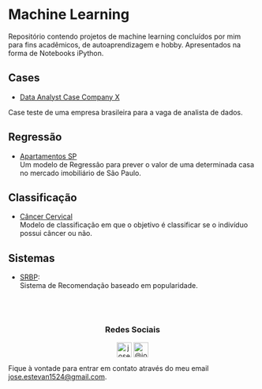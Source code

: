 # Machine Learning
Repositório contendo projetos de machine learning concluídos por mim para fins acadêmicos, de autoaprendizagem e hobby. 
Apresentados na forma de Notebooks iPython.

## Cases
* [Data Analyst Case Company X](https://nbviewer.jupyter.org/github/JoseEstevan/Notebooks/blob/main/Data%20Analyst%20Case/Notebook.ipynb)

Case teste de uma empresa brasileira para a vaga de analista de dados.

## Regressão
* [Apartamentos SP](https://nbviewer.jupyter.org/github/JoseEstevan/ML/blob/main/Regress%C3%A3o/Apartamentos%20SP/Modelo.ipynb)                                                                                 
Um modelo de Regressão para prever o valor de uma determinada casa no mercado imobiliário de São Paulo.

## Classificação
* [Câncer Cervical](https://nbviewer.jupyter.org/github/JoseEstevan/ML/blob/main/Classifica%C3%A7%C3%A3o/C%C3%A2ncer%20Cervical/Modelo.ipynb)                                                                                                                                                            
Modelo de classificação em que o objetivo é classificar se o indivíduo possui câncer ou não.
 
## Sistemas
* [SRBP](https://nbviewer.jupyter.org/github/JoseEstevan/ML/blob/main/Sistemas/SRBP/SRBP.ipynb):                                                                                                                                                                         
Sistema de Recomendação baseado em popularidade.




<br/><br/>

<h3 align="center">Redes Sociais</h3>

<p align="center">
<a href="https://www.linkedin.com/in/joseestevan/" target="blank"><img align="center" src="https://cdn.jsdelivr.net/npm/simple-icons@3.0.1/icons/linkedin.svg" alt="joseestevan" height="30" width="30" /></a>
<a href="https://medium.com/@joseestevan" target="blank"><img align="center" src="https://cdn.jsdelivr.net/npm/simple-icons@3.0.1/icons/medium.svg" alt="@joseestevan" height="30" width="30" /></a>
</p>

Fique à vontade para entrar em contato através do meu email jose.estevan1524@gmail.com.



